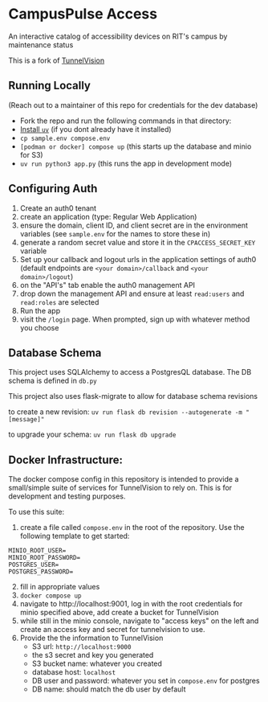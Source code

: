 # CampusPulse Access
An interactive catalog of accessibility devices on RIT's campus by maintenance status

This is a fork of [TunnelVision](https://github.com/wilsonmcdade/tunnelvision)



## Running Locally
(Reach out to a maintainer of this repo for credentials for the dev database)


* Fork the repo and run the following commands in that directory:
* [Install `uv`](https://docs.astral.sh/uv/getting-started/installation/) (if you dont already have it installed)
* `cp sample.env compose.env`
* `[podman or docker] compose up` (this starts up the database and minio for S3)
* `uv run python3 app.py` (this runs the app in development mode)

## Configuring Auth

1. Create an auth0 tenant
2. create an application (type: Regular Web Application)
3. ensure the domain, client ID, and client secret are in the environment variables (see `sample.env` for the names to store these in)
4. generate a random secret value and store it in the `CPACCESS_SECRET_KEY` variable
5. Set up your callback and logout urls in the application settings of auth0 (default endpoints are `<your domain>/callback` and `<your domain>/logout`)
6. on the "API's" tab enable the auth0 management API
7. drop down the management API and ensure at least `read:users` and `read:roles` are selected
8. Run the app
9. visit the `/login` page. When prompted, sign up with whatever method you choose



## Database Schema
This project uses SQLAlchemy to access a PostgresQL database. The DB schema is defined in `db.py`

This project also uses flask-migrate to allow for database schema revisions

to create a new revision:
`uv run flask db revision --autogenerate -m "[message]"`

to upgrade your schema:
`uv run flask db upgrade`

## Docker Infrastructure:
The docker compose config in this repository is intended to provide a small/simple suite of services for TunnelVision to rely on. This is for development and testing purposes.

To use this suite:

1. create a file called `compose.env` in the root of the repository. Use the following template to get started:

```
MINIO_ROOT_USER=
MINIO_ROOT_PASSWORD=
POSTGRES_USER=
POSTGRES_PASSWORD=
```
2. fill in appropriate values
3. `docker compose up`
4. navigate to http://localhost:9001, log in with the root credentials for minio specified above, add create a bucket for TunnelVision
5. while still in the minio console, navigate to "access keys" on the left and create an access key and secret for tunnelvision to use.
6. Provide the the information to TunnelVision
   - S3 url: `http://localhost:9000`
   - the s3 secret and key you generated
   - S3 bucket name: whatever you created
   - database host: `localhost`
   - DB user and password: whatever you set in `compose.env` for postgres
   - DB name: should match the db user by default
